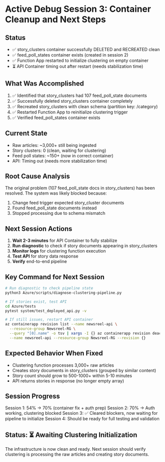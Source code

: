 # Active Debug Session 3: Container Cleanup and Next Steps

## Status
- ✅ story_clusters container successfully DELETED and RECREATED clean
- ✅ feed_poll_states container exists (created in session 2)
- ✅ Function App restarted to initialize clustering on empty container
- ⏳ API Container timing out after restart (needs stabilization time)

## What Was Accomplished
1. ✅ Identified that story_clusters had 107 feed_poll_state documents
2. ✅ Successfully deleted story_clusters container completely
3. ✅ Recreated story_clusters with clean schema (partition key: /category)
4. ✅ Restarted Function App to reinitialize clustering trigger
5. ✅ Verified feed_poll_states container exists

## Current State
- Raw articles: ~3,000+ still being ingested
- Story clusters: 0 (clean, waiting for clustering)
- Feed poll states: ~150+ (now in correct container)
- API: Timing out (needs more stabilization time)

## Root Cause Analysis
The original problem (107 feed_poll_state docs in story_clusters) has been resolved. The system was likely blocked because:
1. Change feed trigger expected story_cluster documents
2. Found feed_poll_state documents instead
3. Stopped processing due to schema mismatch

## Next Session Actions
1. **Wait 2-3 minutes** for API Container to fully stabilize
2. **Run diagnostic** to check if story documents appearing in story_clusters
3. **Monitor logs** for clustering function execution
4. **Test API** for story data response
5. **Verify** end-to-end pipeline

## Key Command for Next Session
```bash
# Run diagnostic to check pipeline state
python3 Azure/scripts/diagnose-clustering-pipeline.py

# If stories exist, test API
cd Azure/tests
pytest system/test_deployed_api.py -v

# If still issues, restart API container
az containerapp revision list --name newsreel-api \
  --resource-group Newsreel-RG \
  --query "[0].name" -o tsv | xargs -I {} az containerapp revision deactivate \
  --name newsreel-api --resource-group Newsreel-RG --revision {}
```

## Expected Behavior When Fixed
- Clustering function processes 3,000+ raw articles
- Creates story documents in story_clusters (grouped by similar content)
- Story count should grow to 500-1000+ within 5-10 minutes
- API returns stories in response (no longer empty array)

## Session Progress
Session 1: 54% → 70% (container fix + auth prep)
Session 2: 70% → Auth working, clustering blocked
Session 3: ✅ Cleared blockers, now waiting for pipeline to initialize
Session 4: Should be ready for full testing and validation

## Status: ⏳ Awaiting Clustering Initialization
The infrastructure is now clean and ready. Next session should verify clustering is processing the raw articles and creating story documents.
